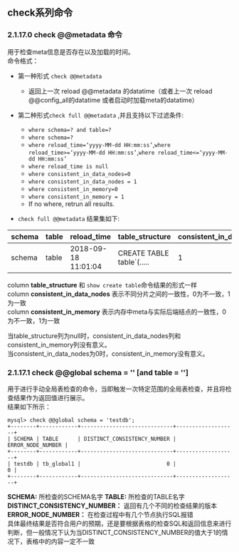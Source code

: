 ## check系列命令
### 2.1.17.0  check @@metadata 命令

用于检查meta信息是否存在以及加载的时间。   
命令格式：  

  * 第一种形式 `check @@metadata`
    * 返回上一次 reload @@metadata 的datatime（或者上一次 reload @@config_all的datatime 或者启动时加载meta的datatime）  




  * 第二种形式`check full @@metadata` ,并且支持以下过滤条件: 
      * `where schema=? and table=?`
      * `where schema=?`
      * `where reload_time=‘yyyy-MM-dd HH:mm:ss’`,`where reload_time>=‘yyyy-MM-dd HH:mm:ss’`,`where reload_time<=‘yyyy-MM-dd HH:mm:ss’`
      * `where reload_time is null`
      * `where consistent_in_data_nodes=0`
      * `where consistent_in_data_nodes = 1`
      * `where consistent_in_memory=0`
      * `where consistent_in_memory = 1`
      * If no where, retrun all results.

  * `check full @@metadata` 结果集如下:


schema|table|reload_time|table_structure|consistent_in_data_nodes|consistent_in_memory
--|--|--|--|--|--
schema|table|2018-09-18 11:01:04| CREATE TABLE table`(.....|1|1

column **table_structure** 和 `show create table`命令结果的形式一样  
column **consistent_in_data_nodes** 表示不同分片之间的一致性，0为不一致，1为一致  
column **consistent_in_memory** 表示内存中meta与实际后端结点的一致性，0为不一致，1为一致  

当table_structure列为null时，consistent_in_data_nodes列和consistent_in_memory列没有意义。  
当consistent_in_data_nodes为0时，consistent_in_memory没有意义。 
  
### 2.1.17.1  check @@global schema = '' [and table = '']
用于进行手动全局表检查的命令，当即触发一次特定范围的全局表检查，并且将检查结果作为返回值进行展示。  
结果如下所示：  
```
mysql> check @@global schema = 'testdb';
+--------+------------+-----------------------------+-------------------+
| SCHEMA | TABLE      | DISTINCT_CONSISTENCY_NUMBER | ERROR_NODE_NUMBER |
+--------+------------+-----------------------------+-------------------+
| testdb | tb_global1 |                           0 |                 0 |
+--------+------------+-----------------------------+-------------------+
```
**SCHEMA:** 所检查的SCHEMA名字
**TABLE:** 所检查的TABLE名字
**DISTINCT_CONSISTENCY_NUMBER：** 返回有几个不同的检查结果的版本
**ERROR_NODE_NUMBER：** 在检查过程中有几个节点执行SQL报错  
具体最终结果是否符合用户的预期，还是要根据表格的检查SQL和返回信息来进行判断，但一般情况下认为当DISTINCT_CONSISTENCY_NUMBER的值大于1的情况下，表格中的内容一定不一致